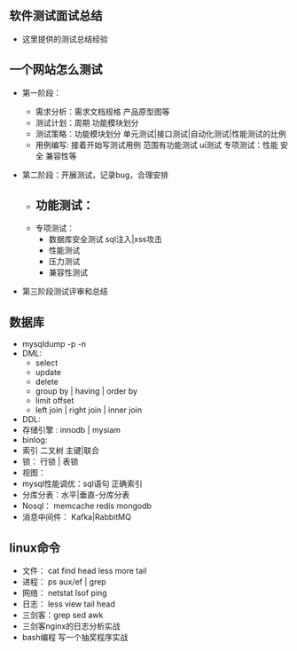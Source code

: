 ## 软件测试面试总结
- 这里提供的测试总结经验

 

## 一个网站怎么测试
- 第一阶段：
    - 需求分析：需求文档规格 产品原型图等
    - 测试计划：周期 功能模块划分
    - 测试策略：功能模块划分 单元测试|接口测试|自动化测试|性能测试的比例
    - 用例编写: 接着开始写测试用例 范围有功能测试 ui测试 专项测试：性能 安全 兼容性等
- 第二阶段：开展测试，记录bug，合理安排 
 
    - 功能测试：
      - 
    - 专项测试：
      - 数据库安全测试 sql注入|xss攻击
      - 性能测试
      - 压力测试
      - 兼容性测试

 
-  第三阶段测试评审和总结


## 数据库
 - mysqldump -p  -n 
 - DML:
    - select
    - update
    - delete
    - group by | having | order by
    - limit offset
    - left join | right join | inner join
 - DDL:
 - 存储引擎 : innodb | mysiam
 - binlog: 
 - 索引 二叉树 主键|联合 
 - 锁： 行锁 | 表锁
 - 视图：
 - mysql性能调优：sql语句 正确索引 
 - 分库分表：水平|垂直-分库分表
 - Nosql： memcache redis mongodb
 - 消息中间件： Kafka|RabbitMQ

 ## linux命令
  - 文件： cat find head less more tail 
  - 进程： ps aux/ef  | grep 
  - 网络： netstat lsof ping
  - 日志： less view tail head  
  - 三剑客：grep sed awk
  - 三剑客nginx的日志分析实战
  - bash编程 写一个抽奖程序实战
   





